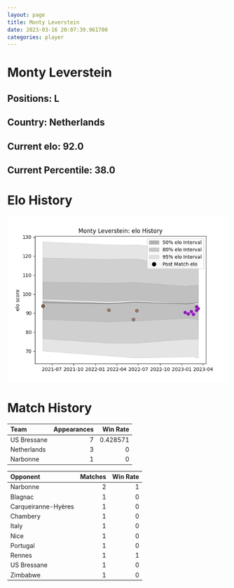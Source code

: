 ```yaml
---  
layout: page  
title: Monty Leverstein  
date: 2023-03-16 20:07:39.961700  
categories: player  
---
```

# Monty Leverstein

## Positions: L

## Country: Netherlands

## Current elo: 92.0

## Current Percentile: 38.0

# Elo History


![elo history](history_MontyLeverstein.png)
# Match History


| Team        |   Appearances |   Win Rate |
|:------------|--------------:|-----------:|
| US Bressane |             7 |   0.428571 |
| Netherlands |             3 |   0        |
| Narbonne    |             1 |   0        |

| Opponent            |   Matches |   Win Rate |
|:--------------------|----------:|-----------:|
| Narbonne            |         2 |          1 |
| Blagnac             |         1 |          0 |
| Carqueiranne-Hyères |         1 |          0 |
| Chambery            |         1 |          0 |
| Italy               |         1 |          0 |
| Nice                |         1 |          0 |
| Portugal            |         1 |          0 |
| Rennes              |         1 |          1 |
| US Bressane         |         1 |          0 |
| Zimbabwe            |         1 |          0 |